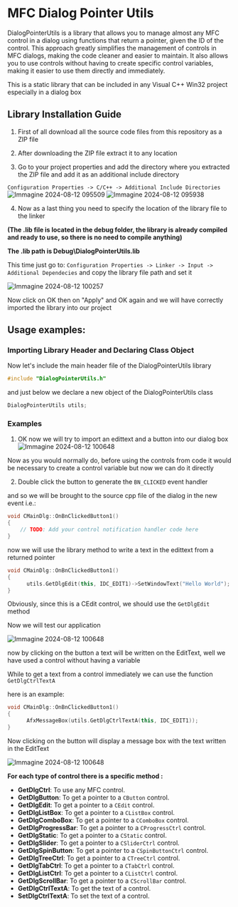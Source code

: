 # MFC Dialog Pointer Utils

DialogPointerUtils is a library that allows you to manage almost any MFC control in a dialog using functions that return a pointer, given the ID of the control. This approach greatly simplifies the management of controls in MFC dialogs, making the code cleaner and easier to maintain. It also allows you to use controls without having to create specific control variables, making it easier to use them directly and immediately.

This is a static library that can be included in any Visual C++ Win32 project especially in a dialog box

## Library Installation Guide

1) First of all download all the source code files from this repository as a ZIP file

2) After downloading the ZIP file extract it to any location
3)  Go to your project properties and add the directory where you extracted the ZIP file and add it as an additional include directory

   ```Configuration Properties -> C/C++ -> Additional Include Directories```
![Immagine 2024-08-12 095509](https://github.com/user-attachments/assets/56aa3015-b48f-495e-b62a-d5afaed4b231)
![Immagine 2024-08-12 095938](https://github.com/user-attachments/assets/0942cef7-5ab8-4ee8-a352-77eda2c0ff75)

4) Now as a last thing you need to specify the location of the library file to the linker
   
**(The .lib file is located in the debug folder, the library is already compiled and ready to use, so there is no need to compile anything)**
   
**The .lib path is Debug\DialogPointerUtils.lib**
   
This time just go to: ```Configuration Properties -> Linker -> Input -> Additional Dependecies``` and copy the library file path and set it

![Immagine 2024-08-12 100257](https://github.com/user-attachments/assets/d4d704be-9882-480f-a04c-ac8a5b3a2710)

Now click on OK then on "Apply" and OK again and we will have correctly imported the library into our project

## Usage examples:

### Importing Library Header and Declaring Class Object

Now let's include the main header file of the DialogPointerUtils library

```cpp
#include "DialogPointerUtils.h"
```

and just below we declare a new object of the DialogPointerUtils class
```cpp
DialogPointerUtils utils;
```

### Examples

1) OK now we will try to import an edittext and a button into our dialog box
![Immagine 2024-08-12 100648](https://github.com/user-attachments/assets/d31e21a3-de48-4225-8eef-a264b91c4006)

Now as you would normally do, before using the controls from code it would be necessary to create a control variable but now we can do it directly

2) Double click the button to generate the ```BN_CLICKED``` event handler

and so we will be brought to the source cpp file of the dialog in the new event i.e.:

```cpp
void CMainDlg::OnBnClickedButton1()
{
	// TODO: Add your control notification handler code here
}
```

now we will use the library method to write a text in the edittext from a returned pointer

```cpp
void CMainDlg::OnBnClickedButton1()
{
      utils.GetDlgEdit(this, IDC_EDIT1)->SetWindowText("Hello World");
}
```

Obviously, since this is a CEdit control, we should use the ```GetDlgEdit``` method

Now we will test our application

![Immagine 2024-08-12 100648](https://github.com/user-attachments/assets/4c6f621d-1bc6-4816-ae62-d8a8a93127b3)

now by clicking on the button a text will be written on the EditText, well we have used a control without having a variable

While to get a text from a control immediately we can use the function ```GetDlgCtrlTextA```

here is an example:

```cpp
void CMainDlg::OnBnClickedButton1()
{
      AfxMessageBox(utils.GetDlgCtrlTextA(this, IDC_EDIT1));
}
```

Now clicking on the button will display a message box with the text written in the EditText

![Immagine 2024-08-12 100648](https://github.com/user-attachments/assets/581be9be-516a-4b5f-a0ee-4f7c7bcf5785)


**For each type of control there is a specific method :**
- **GetDlgCtrl**: To use any MFC control.
- **GetDlgButton**: To get a pointer to a `CButton` control.
- **GetDlgEdit**: To get a pointer to a `CEdit` control.
- **GetDlgListBox**: To get a pointer to a `CListBox` control.
- **GetDlgComboBox**: To get a pointer to a `CComboBox` control.
- **GetDlgProgressBar**: To get a pointer to a `CProgressCtrl` control.
- **GetDlgStatic**: To get a pointer to a `CStatic` control.
- **GetDlgSlider**: To get a pointer to a `CSliderCtrl` control.
- **GetDlgSpinButton**: To get a pointer to a `CSpinButtonCtrl` control.
- **GetDlgTreeCtrl**: To get a pointer to a `CTreeCtrl` control.
- **GetDlgTabCtrl**: To get a pointer to a `CTabCtrl` control.
- **GetDlgListCtrl**: To get a pointer to a `CListCtrl` control.
- **GetDlgScrollBar**: To get a pointer to a `CScrollBar` control.
- **GetDlgCtrlTextA**: To get the text of a control.
- **SetDlgCtrlTextA**: To set the text of a control.
